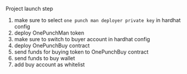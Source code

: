 Project launch step

1. make sure to select `one punch man deployer private key` in hardhat config
2. deploy OnePunchMan token
3. make sure to switch to buyer account in hardhat config
4. deploy OnePunchBuy contract
5. send funds for buying token to OnePunchBuy contract
6. send funds to buy wallet
7. add buy account as whitelist
